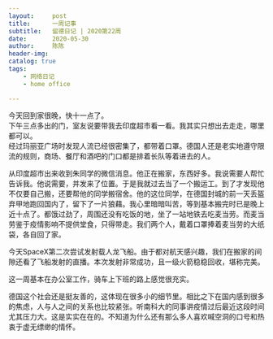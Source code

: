 ```yaml
---
layout:     post
title:      一周记事
subtitle:   留德日记 | 2020第22周
date:       2020-05-30
author:     陈陈
header-img: 
catalog: true
tags:
    - 网络日记
    - home office

---
```


今天回到家很晚，快十一点了。  
下午三点多出的门，室友说要带我去印度超市看一看。我其实只想出去走走，哪里都可以。  
经过玛丽亚广场时发现人流已经很密集了，都带着口罩。德国人还是老实地遵守限流的规则，商场、餐厅和酒吧的门口都是排着长队等着进去的人。

从印度超市出来收到朱同学的微信消息。他正在搬家，东西好多。我说需要人帮忙告诉我。他说需要，并发来了位置。于是我就过去当了一个搬运工。到了才发现他不仅要自己搬，还要帮他的同学搬宿舍。他的这位同学，在德国封城的前一天丢盔弃甲地跑回国内了，留下了一片狼藉。我心里暗暗叫苦，等到基本搬完时已是晚上近十点了。都饿过劲了，周围还没有吃饭的地，坐了一站地铁去吃麦当劳。而麦当劳鉴于疫情影响不提供堂食，只得带走。我们两个人，戴着口罩捧着麦当劳的大纸袋，各自回了家。

今天SpaceX第二次尝试发射载人龙飞船。由于都对航天感兴趣，我们在搬家的间隙还看了飞船发射的直播。本次发射非常成功，且一级火箭稳稳回收，堪称完美。

这一周基本在办公室工作，骑车上下班的路上感觉很充实。

德国这个社会还是挺友善的，这体现在很多小的细节里。相比之下在国内感到很多的焦虑，人与人之间的关系也比较紧张。听南科大的同事讲疫情过后最近这段时间尤其压力大。这是实实在在的。不知道为什么还有那么多人喜欢喊空洞的口号和热衷于虚无缥缈的情怀。







